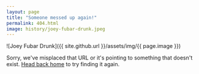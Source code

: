 ```yaml
---
layout: page
title: "Someone messed up again!"
permalink: 404.html
image: history/joey-fubar-drunk.jpeg
---
```


![Joey Fubar Drunk]({{ site.github.url }}/assets/img/{{ page.image }})
<p class="lead">Sorry, we've misplaced that URL or it's pointing to something that doesn't exist. <a href="{{ site.baseurl }}/">Head back home</a> to try finding it again.</p>
